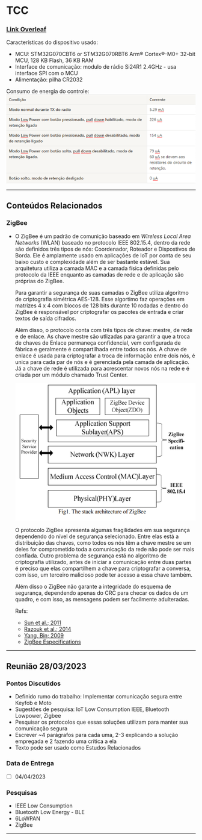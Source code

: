 # TCC

### [Link Overleaf](https://pt.overleaf.com/project/63dbd9dfc1673d779766c71e)

Características do dispositivo usado:
* MCU: STM32G070CBT6 or STM32G070RBT6 Arm® Cortex®-M0+ 32-bit MCU, 128 KB Flash, 36 KB RAM
* Interface de comunicação: modulo de rádio Si24R1 2.4GHz - usa interface SPI com o MCU
* Alimentação: pilha CR2032

Consumo de energia do controle:
![Alt text](imgs/consumo_keyfob.png)

---

## Conteúdos Relacionados
### ZigBee
  * O ZigBee é um padrão de comunição baseado em *Wireless Local Area Networks* (WLAN) baseado no protocolo IEEE 802.15.4, dentro da rede são definidos três tipos de nós: Coordenador, Roteador e Dispostivos de Borda. Ele é amplamente usado em aplicações de IoT por conta de seu baixo custo e complexidade além de ser bastante estável. Sua arquitetura utiliza a camada MAC e a camada física definidas pelo protocolo da IEEE enquanto as camadas de rede e de aplicação são próprias do ZigBee. 
  
    Para garantir a segurança de suas camadas o ZigBee utiliza algoritmo de criptografia simétrica AES-128. Esse algortimo faz operações em matrizes 4 x 4 com blocos de 128 bits durante 10 rodadas e dentro do ZigBee é responsável por criptografar os pacotes de entrada e criar textos de saída cifrados.

    Além disso, o protocolo conta com três tipos de chave: mestre, de rede e de enlace. As chave mestre são utlizadas para garantir a que a troca de chaves de Enlace permaneça confidencial, vem configurada de fábrica e geralmente é compartilhada entre todos os nós. A chave de enlace é usada para criptografar a troca de informação entre dois nós, é unica para cada par de nós e é gerenciada pela camada de aplicação. Já a chave de rede é utilizada para acrescentar novos nós na rede e é criada por um módulo chamado Trust Center.

    ![Arquitetura Zigbee](imgs/zigbee_arch.png)

    O protocolo ZigBee apresenta algumas fragilidades em sua segurança dependendo do nível de segurança selecionado. Entre elas está a distribuição das chaves, como todos os nós têm a chave mestre se um deles for comprometido toda a comunicação da rede não pode ser mais confiada. Outro problema de segurança está no algoritmo de criptografia utilizado, antes de iniciar a comunicação entre duas partes é preciso que elas compartilhem a chave para criptografar a conversa, com isso, um terceiro malicioso pode ter acesso a essa chave também.

    Além disso o ZigBee não garante a integridade do esquema de segurança, dependendo apenas do CRC para checar os dados de um quadro, e com isso, as mensagens podem ser facilmente adulteradas.

    Refs:
    - [Sun et al.; 2011](artigos/sun2011.pdf)
    - [Razouk et al.; 2014](artigos/razouk2014.pdf)
    - [Yang, Bin; 2009](artigos/yang2009.pdf)
    - [ZigBee Especifications](docs/zigbee_especification.pdf)



---

## Reunião 28/03/2023

### Pontos Discutidos

* Definido rumo do trabalho: Implementar comunicação segura entre Keyfob e Moto
* Sugestões de pesquisa: IoT Low Consumption IEEE, Bluetooth Lowpower, Zigbee
* Pesquisar os protocolos que essas soluções utilizam para manter sua comunicação segura
* Escrever ~4 parágrafos para cada uma, 2-3 explicando a solução empregada e 2 fazendo uma crítica a ela
* Texto pode ser usado como Estudos Relacionados

### Data de Entrega

- [ ] 04/04/2023

### Pesquisas

* IEEE Low Consumption
* Bluetooth Low Energy - BLE
* 6LoWPAN
* ZigBee


---